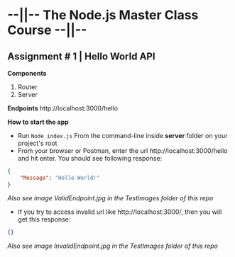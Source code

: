 # --||-- The Node.js Master Class Course --||--

## Assignment # 1 | Hello World API

**Components**
1. Router
2. Server

**Endpoints**
http://localhost:3000/hello

**How to start the app**
* Run `Node index.js` From the command-line inside **server** folder on your project's root
* From your browser or Postman, enter the url http://localhost:3000/hello and hit enter. You should see following response: 
```json
{
    "Message": "Hello World!"
}
```
*Also see image ValidEndpoint.jpg in the TestImages folder of this repo*

* If you try to access invalid url like http://localhost:3000/, then you will get this response:
```json
{}
```
*Also see image InvalidEndpoint.jpg in the TestImages folder of this repo*
